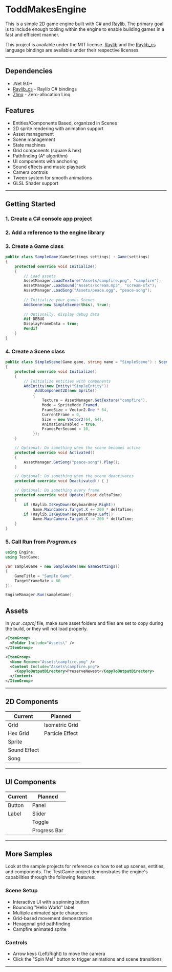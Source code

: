 # ToddMakesEngine 

This is a simple 2D game engine built with C# and [Raylib](https://github.com/raysan5/raylib). The primary goal is to include enough tooling within the engine to enable building games in a fast and efficient manner.

This project is available under the MIT license. 
[Raylib](https://github.com/raysan5/raylib) and the [Raylib_cs](https://github.com/raylib-cs/raylib-cs) language bindings are available under their respective licenses.

---

## Dependencies

- .Net 9.0+
- [Raylib_cs](https://github.com/raylib-cs/raylib-cs) - Raylib C# bindings
- [Zlinq](https://github.com/Cysharp/ZLinq) - Zero-allocation Linq

## Features

- Entities/Components Based, organized in Scenes
- 2D sprite rendering with animation support
- Asset management
- Scene management
- State machines
- Grid components (square & hex)
- Pathfinding (A* algorithm)
- UI components with anchoring
- Sound effects and music playback
- Camera controls
- Tween system for smooth animations
- GLSL Shader support

---

## Getting Started

### 1. Create a C# console app project 
### 2. Add a reference to the engine library
### 3. Create a Game class
```csharp
public class SampleGame(GameSettings settings) : Game(settings)
{
    protected override void Initialize()
    {
        // Load assets
        AssetManager.LoadTexture("Assets/campfire.png", "campfire");
        AssetManager.LoadSound("Assets/scream.mp3", "scream-sfx");
        AssetManager.LoadSong("Assets/peace.ogg", "peace-song");
        
        // Initialize your games Scenes
        AddScene(new SimpleScene(this), true);
            
        // Optionally, display debug data
        #if DEBUG
        DisplayFrameData = true;
        #endif
    }
}
```
### 4. Create a Scene class
```csharp
public class SimpleScene(Game game, string name = "SimpleScene") : Scene(game, name)
{
    protected override void Initialize()
    {
        // Initialize entities with components
        AddEntity(new Entity("SimpleEntity"))
            .AddComponent2D(new Sprite()
            {
                Texture = AssetManager.GetTexture("campfire"),
                Mode = SpriteMode.Framed,
                FrameSize = Vector2.One * 64,
                CurrentFrame = 0,
                Size = new Vector2(64, 64),
                AnimationEnabled = true,
                FramesPerSecond = 10,
            });
    }

    // Optional: Do something when the scene becomes active
    protected override void Activated() 
    {
        AssetManager.GetSong("peace-song").Play();
    }

    // Optional: Do something when the scene deactivates
    protected override void Deactivated() { }

    // Optional: Do something every frame
    protected override void Update(float deltaTime) 
    {
        if (Raylib.IsKeyDown(KeyboardKey.Right))
            Game.MainCamera.Target.X += 200 * deltaTime;
        if (Raylib.IsKeyDown(KeyboardKey.Left))
            Game.MainCamera.Target.X -= 200 * deltaTime;
    }
}
```
### 5. Call Run from *Program.cs*
```csharp
using Engine; 
using TestGame;

var sampleGame = new SampleGame(new GameSettings()
{
    GameTitle = "Sample Game",
    TargetFrameRate = 60
});

EngineManager.Run(sampleGame);
```

## Assets
In your *.csproj* file, make sure asset folders and files are set to copy during the build, or they will not load properly.
```xml
<ItemGroup>
  <Folder Include="Assets\" />
</ItemGroup>

<ItemGroup>
  <None Remove="Assets\campfire.png" />
  <Content Include="Assets\campfire.png">
    <CopyToOutputDirectory>PreserveNewest</CopyToOutputDirectory>
  </Content>
</ItemGroup>
```

---

## 2D Components

| Current      | Planned         |
|--------------|-----------------|
| Grid         | Isometric Grid  |
| Hex Grid     | Particle Effect |
| Sprite       |                 |
| Sound Effect |                 |
| Song         |                 |

---

## UI Components

| Current      | Planned         |
|--------------|-----------------|
| Button       | Panel           |
| Label        | Slider          |
|              | Toggle          |
|              | Progress Bar    |

---

## More Samples

Look at the sample projects for reference on how to set up scenes, entities, and components.
The TestGame project demonstrates the engine's capabilities through the following features:

### Scene Setup
- Interactive UI with a spinning button
- Bouncing "Hello World" label
- Multiple animated sprite characters
- Grid-based movement demonstration
- Hexagonal grid pathfinding
- Campfire animated sprite

### Controls
- Arrow keys (Left/Right) to move the camera
- Click the "Spin Me!" button to trigger animations and scene transitions

---